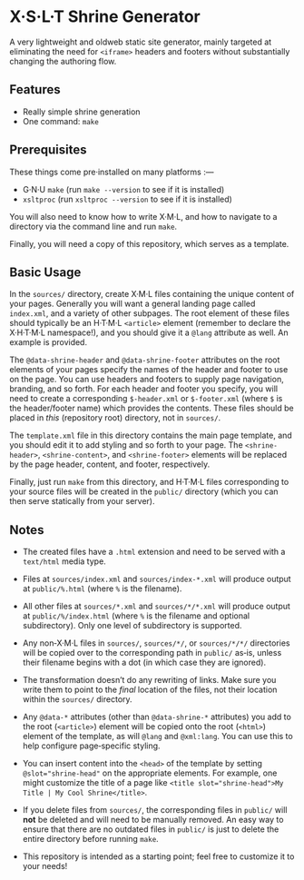 # X·S·L·T Shrine Generator

A very lightweight and oldweb static site generator, mainly targeted
at eliminating the need for `<iframe>` headers and footers without
substantially changing the authoring flow.

## Features

- Really simple shrine generation
- One command: `make`

## Prerequisites

These things come pre·installed on many platforms :—

- G·N·U `make` (run `make --version` to see if it is installed)
- `xsltproc` (run `xsltproc --version` to see if it is installed)

You will also need to know how to write X·M·L, and how to navigate to a
directory via the command line and run `make`.

Finally, you will need a copy of this repository, which serves as a
template.

## Basic Usage

In the `sources/` directory, create X·M·L files containing the unique
content of your pages. Generally you will want a general landing page
called `index.xml`, and a variety of other subpages. The root element
of these files should typically be an H·T·M·L `<article>` element
(remember to declare the X·H·T·M·L namespace!), and you should give it
a `@lang` attribute as well. An example is provided.

The `@data-shrine-header` and `@data-shrine-footer` attributes on the
root elements of your pages specify the names of the header and footer
to use on the page. You can use headers and footers to supply page
navigation, branding, and so forth. For each header and footer you
specify, you will need to create a corresponding `$-header.xml` or
`$-footer.xml` (where `$` is the header/footer name) which provides
the contents. These files should be placed in *this* (repository root)
directory, not in `sources/`.

The `template.xml` file in this directory contains the main page
template, and you should edit it to add styling and so forth to your
page. The `<shrine-header>`, `<shrine-content>`, and `<shrine-footer>`
elements will be replaced by the page header, content, and footer,
respectively.

Finally, just run `make` from this directory, and H·T·M·L files
corresponding to your source files will be created in the `public/`
directory (which you can then serve statically from your server).

## Notes

- The created files have a `.html` extension and need to be served
  with a `text/html` media type.

- Files at `sources/index.xml` and `sources/index-*.xml` will produce
  output at `public/%.html` (where `%` is the filename).

- All other files at `sources/*.xml` and `sources/*/*.xml` will produce
  output at `public/%/index.html` (where `%` is the filename and
  optional subdirectory). Only one level of subdirectory is supported.

- Any non‐X·M·L files in `sources/`, `sources/*/`, or `sources/*/*/`
  directories will be copied over to the corresponding path in
  `public/` as‐is, unless their filename begins with a dot (in which
  case they are ignored).

- The transformation doesn’t do any rewriting of links. Make sure you
  write them to point to the *final* location of the files, not their
  location within the `sources/` directory.

- Any `@data-*` attributes (other than `@data-shrine-*` attributes) you
  add to the root (`<article>`) element will be copied onto the root
  (`<html>`) element of the template, as will `@lang` and `@xml:lang`.
  You can use this to help configure page‐specific styling.

- You can insert content into the `<head>` of the template by setting
  `@slot="shrine-head"` on the appropriate elements. For example, one
  might customize the title of a page like
  `<title slot="shrine-head">My Title | My Cool Shrine</title>`.

- If you delete files from `sources/`, the corresponding files in
  `public/` will **not** be deleted and will need to be manually
  removed. An easy way to ensure that there are no outdated files in
  `public/` is just to delete the entire directory before running
  `make`.

- This repository is intended as a starting point; feel free to
  customize it to your needs!
